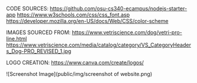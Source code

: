 CODE SOURCES:
https://github.com/osu-cs340-ecampus/nodejs-starter-app
https://www.w3schools.com/css/css_font.asp
https://developer.mozilla.org/en-US/docs/Web/CSS/color-scheme

IMAGES SOURCED FROM: 
https://www.vetriscience.com/dog/vetri-pro-line.html 
https://www.vetriscience.com/media/catalog/category/VS_CategoryHeaders_Dog-PRO_REVISED_1.jpg

LOGO CREATION:
https://www.canva.com/create/logos/ 

![Screenshot Image](public/img/screenshot of website.png)